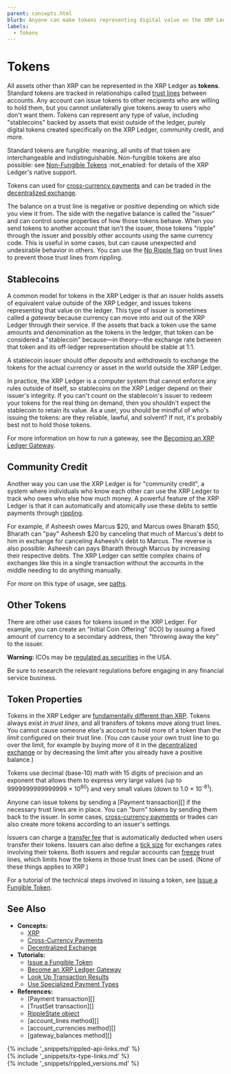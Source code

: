 ```yaml
---
parent: concepts.html
blurb: Anyone can make tokens representing digital value on the XRP Ledger.
labels:
  - Tokens
---
```

# Tokens

All assets other than XRP can be represented in the XRP Ledger as **tokens**. Standard tokens are tracked in relationships called [trust lines](trust-lines-and-issuing.html) between accounts. Any account can issue tokens to other recipients who are willing to hold them, but you cannot unilaterally give tokens away to users who don't want them. Tokens can represent any type of value, including "stablecoins" backed by assets that exist outside of the ledger, purely digital tokens created specifically on the XRP Ledger, community credit, and more.

Standard tokens are fungible: meaning, all units of that token are interchangeable and indistinguishable. Non-fungible tokens are also possible: see [Non-Fungible Tokens](non-fungible-tokens.html) :not_enabled: for details of the XRP Ledger's native support.

Tokens can used for [cross-currency payments](cross-currency-payments.html) and can be traded in the [decentralized exchange](decentralized-exchange.html).

The balance on a trust line is negative or positive depending on which side you view it from. The side with the negative balance is called the "issuer" and can control some properties of how those tokens behave. When you send tokens to another account that isn't the issuer, those tokens "ripple" through the issuer and possibly other accounts using the same currency code. This is useful in some cases, but can cause unexpected and undesirable behavior in others. You can use the [No Ripple flag](rippling.html) on trust lines to prevent those trust lines from rippling.


## Stablecoins

A common model for tokens in the XRP Ledger is that an issuer holds assets of equivalent value outside of the XRP Ledger, and issues tokens representing that value on the ledger. This type of issuer is sometimes called a _gateway_ because currency can move into and out of the XRP Ledger through their service. If the assets that back a token use the same amounts and denomination as the tokens in the ledger, that token can be considered a "stablecoin" because—in theory—the exchange rate between that token and its off-ledger representation should be stable at 1:1.

A stablecoin issuer should offer _deposits_ and _withdrawals_ to exchange the tokens for the actual currency or asset in the world outside the XRP Ledger.

In practice, the XRP Ledger is a computer system that cannot enforce any rules outside of itself, so stablecoins on the XRP Ledger depend on their issuer's integrity. If you can't count on the stablecoin's issuer to redeem your tokens for the real thing on demand, then you shouldn't expect the stablecoin to retain its value. As a user, you should be mindful of who's issuing the tokens: are they reliable, lawful, and solvent? If not, it's probably best not to hold those tokens.

For more information on how to run a gateway, see the [Becoming an XRP Ledger Gateway](become-an-xrp-ledger-gateway.html).


## Community Credit

Another way you can use the XRP Ledger is for "community credit", a system where individuals who know each other can use the XRP Ledger to track who owes who else how much money. A powerful feature of the XRP Ledger is that it can automatically and atomically use these debts to settle payments through [rippling](rippling.html).

For example, if Asheesh owes Marcus $20, and Marcus owes Bharath $50, Bharath can "pay" Asheesh $20 by canceling that much of Marcus's debt to him in exchange for canceling Asheesh's debt to Marcus. The reverse is also possible: Asheesh can pays Bharath through Marcus by increasing their respective debts. The XRP Ledger can settle complex chains of exchanges like this in a single transaction without the accounts in the middle needing to do anything manually.

For more on this type of usage, see [paths](paths.html). <!--{# TODO: It would be nice to be able to link to a page with more illustrative examples of community credit. #}-->


## Other Tokens

There are other use cases for tokens issued in the XRP Ledger. For example, you can create an "Initial Coin Offering" (ICO) by issuing a fixed amount of currency to a secondary address, then "throwing away the key" to the issuer.

**Warning:** ICOs may be [regulated as securities](https://www.sec.gov/oiea/investor-alerts-and-bulletins/ib_coinofferings) in the USA. <!-- SPELLING_IGNORE: ico, icos -->

Be sure to research the relevant regulations before engaging in any financial service business.


## Token Properties

Tokens in the XRP Ledger are [fundamentally different than XRP](currency-formats.html#comparison). Tokens always exist _in trust lines_, and all transfers of tokens move along trust lines. You cannot cause someone else's account to hold more of a token than the _limit_ configured on their trust line. (You _can_ cause your own trust line to go over the limit, for example by buying more of it in the [decentralized exchange](decentralized-exchange.html) or by decreasing the limit after you already have a positive balance.)

Tokens use decimal (base-10) math with 15 digits of precision and an exponent that allows them to express very large values (up to 9999999999999999 × 10<sup>80</sup>) and very small values (down to 1.0 × 10<sup>-81</sup>).

Anyone can issue tokens by sending a [Payment transaction][] if the necessary trust lines are in place. You can "burn" tokens by sending them back to the issuer. In some cases, [cross-currency payments](cross-currency-payments.html) or trades can also create more tokens according to an issuer's settings.

Issuers can charge a [transfer fee](transfer-fees.html) that is automatically deducted when users transfer their tokens. Issuers can also define a [tick size](ticksize.html) for exchanges rates involving their tokens. Both issuers and regular accounts can [freeze](freezes.html) trust lines, which limits how the tokens in those trust lines can be used. (None of these things applies to XRP.)

For a tutorial of the technical steps involved in issuing a token, see [Issue a Fungible Token](issue-a-fungible-token.html).


## See Also

- **Concepts:**
    - [XRP](xrp.html)
    - [Cross-Currency Payments](cross-currency-payments.html)
    - [Decentralized Exchange](decentralized-exchange.html)
- **Tutorials:**
    - [Issue a Fungible Token](issue-a-fungible-token.html)
    - [Become an XRP Ledger Gateway](become-an-xrp-ledger-gateway.html)
    - [Look Up Transaction Results](look-up-transaction-results.html)
    - [Use Specialized Payment Types](use-specialized-payment-types.html)
- **References:**
    - [Payment transaction][]
    - [TrustSet transaction][]
    - [RippleState object](ripplestate.html)
    - [account_lines method][]
    - [account_currencies method][]
    - [gateway_balances method][]

<!--{# common link defs #}-->
{% include '_snippets/rippled-api-links.md' %}			
{% include '_snippets/tx-type-links.md' %}			
{% include '_snippets/rippled_versions.md' %}
